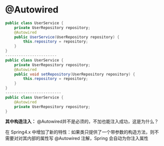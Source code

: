 # @Autowired

```java
public class UserService {
    private UserRepository repository;
    @Autowired
    public UserService(UserRepository repository) {
        this.repository = repository;
    }
}
-----------------------
public class UserService {
    private UserRepository repository;
    @Autowired
    public void setRepository(UserRepository repository) {
        this.repository = repository;
    }
}
-------------------------
public class UserService {
    @Autowired
    private UserRepository repository;
}
```

**其中构造注入：**
@Autowired并不是必须的，不加也能注入成功，这是为什么？

在 Spring4.x 中增加了新的特性：如果类只提供了一个带参数的构造方法，则不需要对对其内部的属性写 @Autowired 注解，Spring 会自动为你注入属性